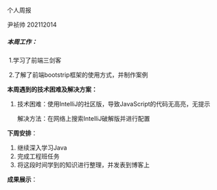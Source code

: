 个人周报

尹祯帅 202112014



##### **本周工作**：

​	1.学习了前端三剑客

​	2.了解了前端bootstrip框架的使用方式，并制作案例


**本周遇到的技术困难及解决方案：**

1. 技术困难：使用IntelliJ的社区版，导致JavaScript的代码无高亮，无提示

   解决方法：在网络上搜索IntelliJ破解版并进行配置


**下周安排**：

1. 继续深入学习Java
2. 完成工程班任务
4. 将这段时间学到的知识进行整理，并发表到博客上

**成果展示**：



